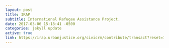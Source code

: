 ```yaml
---
layout: post
title: IRAP
subtitle: International Refugee Assistance Project.
date: 2017-03-06 15:18:41 -0500
categories: jekyll update
active: true
link: https://irap.urbanjustice.org/civicrm/contribute/transact?reset=1&id=13
---
```

